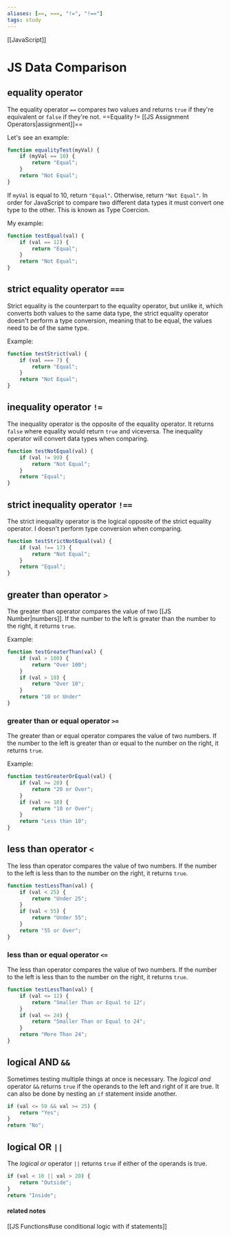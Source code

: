 ```yaml
---
aliases: [==, ===, "!=", "!=="]
tags: study
---
```

[[JavaScript]]
# JS Data Comparison

## equality operator
The equality operator `==` compares two values and returns `true` if they're equivalent or `false` if they're not.
==Equality != [[JS Assignment Operators|assignment]]==

Let's see an example:

```js
function equalityTest(myVal) {
	if (myVal == 10) {
		return "Equal";
	}
	return "Not Equal";
}
```

If `myVal` is equal to 10, return `"Equal"`. Otherwise, return `"Not Equal"`.
In order for JavaScript to compare two different data types it must convert one type to the other. This is known as Type Coercion.

My example:

```js
function testEqual(val) {
	if (val == 12) { 
		return "Equal";
	}
	return "Not Equal";
}
```

## strict equality operator `===`

Strict equality is the counterpart to the equality operator, but unlike it, which converts both values to the same data type, the strict equality operator doesn't perform a type conversion, meaning that to be equal, the values need to be of the same type. 

Example:

```js
function testStrict(val) {
	if (val === 7) {
		return "Equal";
	}
	return "Not Equal";
}
```

## inequality operator `!=`
The inequality operator is the opposite of the equality operator. It returns `false` where equality would return `true` and viceversa. The inequality operator will convert data types when comparing.

```javascript
function testNotEqual(val) {
	if (val != 99) {
		return "Not Equal";
	}
	return "Equal";
}
```

## strict inequality operator `!==`

The strict inequality operator is the logical opposite of the strict equality operator. I doesn't perform type conversion when comparing.

```javascript
function testStrictNotEqual(val) {
	if (val !== 17) {
		return "Not Equal";
	}
	return "Equal";
}
```

## greater than operator `>`

The greater than operator compares the value of two [[JS Number|numbers]]. If the number to the left is greater than the number to the right, it returns `true`.

Example:

```javascript
function testGreaterThan(val) {
	if (val > 100) {
		return "Over 100";
	}
	if (val > 10) {
		return "Over 10";
	}
	return "10 or Under"
}
```

### greater than or equal operator `>=`

The greater than or equal operator compares the value of two numbers. If the number to the left is greater than or equal to the number on the right, it returns `true`.

Example:

```javascript
function testGreaterOrEqual(val) {
	if (val >= 20) {
		return "20 or Over";
	}
	if (val >= 10) {
		return "10 or Over";
	}
	return "Less than 10";
}
```

## less than operator `<`

The less than operator compares the value of two numbers. If the number to the left is less than to the number on the right, it returns `true`.

```javascript
function testLessThan(val) {
	if (val < 25) {
		return "Under 25";
	}
	if (val < 55) {
		return "Under 55";
	}
	return "55 or Over";
}
```

### less than or equal operator `<=`

The less than operator compares the value of two numbers. If the number to the left is less than to the number on the right, it returns `true`.

```javascript
function testLessThan(val) {
	if (val <= 12) {
		return "Smaller Than or Equal to 12";
	}
	if (val <= 24) {
		return "Smaller Than or Equal to 24";
	}
	return "More Than 24";
}
```

## logical AND `&&`

Sometimes testing multiple things at once is necessary. The *logical and* operator `&&` returns `true` if the operands to the left and right of it are true. It can also be done by nesting an `if` statement inside another.

```js
if (val <= 50 && val >= 25) {
	return "Yes";
}
return "No";
```

## logical OR `||`

The *logical or* operator `||` returns `true` if either of the operands is true.

```js
if (val < 10 || val > 20) {
	return "Outside";
}
return "Inside";
```

#### related notes

[[JS Functions#use conditional logic with if statements]]